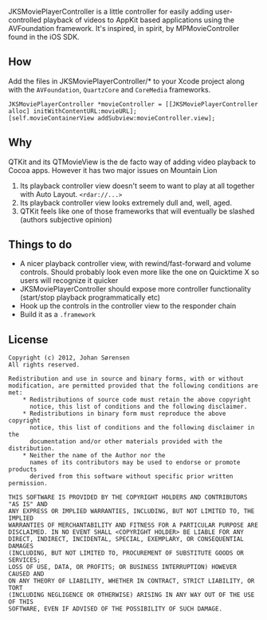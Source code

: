 JKSMoviePlayerController is a little controller for easily adding user-controlled playback of videos to AppKit based applications using the AVFoundation framework. It's inspired, in spirit, by MPMovieController found in the iOS SDK.

How
----

Add the files in JKSMoviePlayerController/* to your Xcode project along with the `AVFoundation`, `QuartzCore` and `CoreMedia` frameworks.

    JKSMoviePlayerController *movieController = [[JKSMoviePlayerController alloc] initWithContentURL:movieURL];
	[self.movieContainerView addSubview:movieController.view];

Why
----

QTKit and its QTMovieView is the de facto way of adding video playback to Cocoa apps. However it has two major issues on Mountain Lion

1. Its playback controller view doesn't seem to want to play at all together with Auto Layout. `<rdar://...>`
2. Its playback controller view looks extremely dull and, well, aged.
3. QTKit feels like one of those frameworks that will eventually be slashed (authors subjective opinion)

Things to do
----

* A nicer playback controller view, with rewind/fast-forward and volume controls. Should probably look even more like the one on Quicktime X so users will recognize it quicker
* JKSMoviePlayerController should expose more controller functionality (start/stop playback programmatically etc)
* Hook up the controls in the controller view to the responder chain
* Build it as a `.framework`

License
-------

	Copyright (c) 2012, Johan Sørensen
	All rights reserved.

	Redistribution and use in source and binary forms, with or without
	modification, are permitted provided that the following conditions are met:
	    * Redistributions of source code must retain the above copyright
	      notice, this list of conditions and the following disclaimer.
	    * Redistributions in binary form must reproduce the above copyright
	      notice, this list of conditions and the following disclaimer in the
	      documentation and/or other materials provided with the distribution.
	    * Neither the name of the Author nor the
	      names of its contributors may be used to endorse or promote products
	      derived from this software without specific prior written permission.

	THIS SOFTWARE IS PROVIDED BY THE COPYRIGHT HOLDERS AND CONTRIBUTORS "AS IS" AND
	ANY EXPRESS OR IMPLIED WARRANTIES, INCLUDING, BUT NOT LIMITED TO, THE IMPLIED
	WARRANTIES OF MERCHANTABILITY AND FITNESS FOR A PARTICULAR PURPOSE ARE
	DISCLAIMED. IN NO EVENT SHALL <COPYRIGHT HOLDER> BE LIABLE FOR ANY
	DIRECT, INDIRECT, INCIDENTAL, SPECIAL, EXEMPLARY, OR CONSEQUENTIAL DAMAGES
	(INCLUDING, BUT NOT LIMITED TO, PROCUREMENT OF SUBSTITUTE GOODS OR SERVICES;
	LOSS OF USE, DATA, OR PROFITS; OR BUSINESS INTERRUPTION) HOWEVER CAUSED AND
	ON ANY THEORY OF LIABILITY, WHETHER IN CONTRACT, STRICT LIABILITY, OR TORT
	(INCLUDING NEGLIGENCE OR OTHERWISE) ARISING IN ANY WAY OUT OF THE USE OF THIS
	SOFTWARE, EVEN IF ADVISED OF THE POSSIBILITY OF SUCH DAMAGE.
